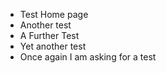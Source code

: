 - Test Home page
- Another test
- A Further Test
- Yet another test
- Once again I am asking for a test